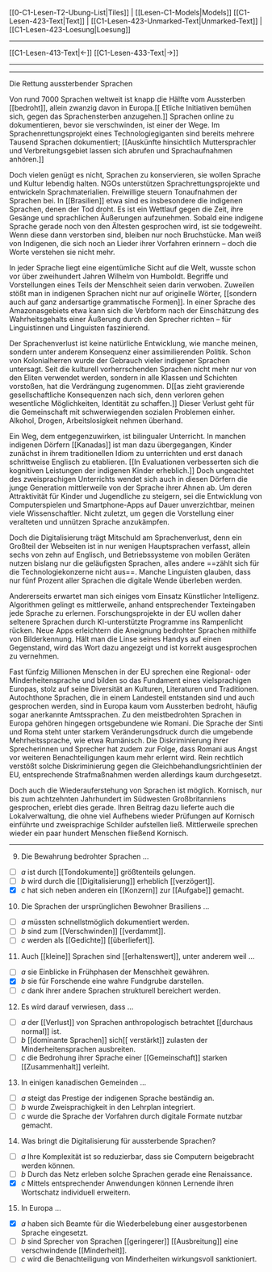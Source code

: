    [[0-C1-Lesen-T2-Ubung-List|Tiles]] | [[Lesen-C1-Models|Models]]
   [[C1-Lesen-423-Text|Text]]  | [[C1-Lesen-423-Unmarked-Text|Unmarked-Text]] | [[C1-Lesen-423-Loesung|Loesung]]

---

[[C1-Lesen-413-Text|←]]         [[C1-Lesen-433-Text|→]]

---
---

Die Rettung aussterbender Sprachen

Von rund 7000 Sprachen weltweit ist knapp die Hälfte vom Aussterben [[bedroht]], allein zwanzig davon in Europa.[[ Etliche Initiativen bemühen sich, gegen das Sprachensterben anzugehen.]] Sprachen online zu dokumentieren, bevor sie verschwinden, ist einer der Wege. Im Sprachenrettungsprojekt eines Technologiegiganten sind bereits mehrere Tausend Sprachen dokumentiert; [[Auskünfte hinsichtlich Muttersprachler und Verbreitungsgebiet lassen sich abrufen und Sprachaufnahmen anhören.]]

Doch vielen genügt es nicht, Sprachen zu konservieren, sie wollen Sprache und Kultur lebendig halten. NGOs unterstützen Sprachrettungsprojekte und entwickeln Sprachmaterialien. Freiwillige steuern Tonaufnahmen der Sprachen bei. In [[Brasilien]] etwa sind es insbesondere die indigenen Sprachen, denen der Tod droht. Es ist ein Wettlauf gegen die Zeit, ihre Gesänge und sprachlichen Äußerungen aufzunehmen. Sobald eine indigene Sprache gerade noch von den Ältesten gesprochen wird, ist sie todgeweiht. Wenn diese dann verstorben sind, bleiben nur noch Bruchstücke. Man weiß von Indigenen, die sich noch an Lieder ihrer Vorfahren erinnern – doch die Worte verstehen sie nicht mehr.

In jeder Sprache liegt eine eigentümliche Sicht auf die Welt, wusste schon vor über zweihundert Jahren Wilhelm von Humboldt. Begriffe und Vorstellungen eines Teils der Menschheit seien darin verwoben. Zuweilen stößt man in indigenen Sprachen nicht nur auf originelle Wörter, [[sondern auch auf ganz andersartige grammatische Formen]]. In einer Sprache des Amazonasgebiets etwa kann sich die Verbform nach der Einschätzung des Wahrheitsgehalts einer Äußerung durch den Sprecher richten – für Linguistinnen und Linguisten faszinierend.

Der Sprachenverlust ist keine natürliche Entwicklung, wie manche meinen, sondern unter anderem Konsequenz einer assimilierenden Politik. Schon von Kolonialherren wurde der Gebrauch vieler indigener Sprachen untersagt. Seit die kulturell vorherrschenden Sprachen nicht mehr nur von den Eliten verwendet werden, sondern in alle Klassen und Schichten vorstoßen, hat die Verdrängung zugenommen. D[[as zieht gravierende gesellschaftliche Konsequenzen nach sich, denn verloren gehen wesentliche Möglichkeiten, Identität zu schaffen.]] Dieser Verlust geht für die Gemeinschaft mit schwerwiegenden sozialen Problemen einher. Alkohol, Drogen, Arbeitslosigkeit nehmen überhand.

Ein Weg, dem entgegenzuwirken, ist bilingualer Unterricht. In manchen indigenen Dörfern [[Kanadas]] ist man dazu übergegangen, Kinder zunächst in ihrem traditionellen Idiom zu unterrichten und erst danach schrittweise Englisch zu etablieren. [[In Evaluationen verbesserten sich die kognitiven Leistungen der indigenen Kinder erheblich.]] Doch ungeachtet des zweisprachigen Unterrichts wendet sich auch in diesen Dörfern die junge Generation mittlerweile von der Sprache ihrer Ahnen ab. Um deren Attraktivität für Kinder und Jugendliche zu steigern, sei die Entwicklung von Computerspielen und Smartphone-Apps auf Dauer unverzichtbar, meinen viele Wissenschaftler. Nicht zuletzt, um gegen die Vorstellung einer veralteten und unnützen Sprache anzukämpfen.

Doch die Digitalisierung trägt Mitschuld am Sprachenverlust, denn ein Großteil der Webseiten ist in nur wenigen Hauptsprachen verfasst, allein sechs von zehn auf Englisch, und Betriebssysteme von mobilen Geräten nutzen bislang nur die geläufigsten Sprachen, alles andere ==zählt sich für die Technologiekonzerne nicht aus==. Manche Linguisten glauben, dass nur fünf Prozent aller Sprachen die digitale Wende überleben werden.

Andererseits erwartet man sich einiges vom Einsatz Künstlicher Intelligenz. Algorithmen gelingt es mittlerweile, anhand entsprechender Texteingaben jede Sprache zu erlernen. Forschungsprojekte in der EU wollen daher seltenere Sprachen durch KI-unterstützte Programme ins Rampenlicht rücken. Neue Apps erleichtern die Aneignung bedrohter Sprachen mithilfe von Bilderkennung. Hält man die Linse seines Handys auf einen Gegenstand, wird das Wort dazu angezeigt und ist korrekt ausgesprochen zu vernehmen.

Fast fünfzig Millionen Menschen in der EU sprechen eine Regional- oder Minderheitensprache und bilden so das Fundament eines vielsprachigen Europas, stolz auf seine Diversität an Kulturen, Literaturen und Traditionen. Autochthone Sprachen, die in einem Landesteil entstanden sind und auch gesprochen werden, sind in Europa kaum vom Aussterben bedroht, häufig sogar anerkannte Amtssprachen. Zu den meistbedrohten Sprachen in Europa gehören hingegen ortsgebundene wie Romani. Die Sprache der Sinti und Roma steht unter starkem Veränderungsdruck durch die umgebende Mehrheits­sprache, wie etwa Rumänisch. Die Diskriminierung ihrer Sprecherinnen und Sprecher hat zudem zur Folge, dass Romani aus Angst vor weiteren Benachteiligungen kaum mehr erlernt wird. Rein rechtlich verstößt solche Diskriminierung gegen die Gleichbehandlungsrichtlinien der EU, entsprechende Strafmaßnahmen werden allerdings kaum durchgesetzt.

Doch auch die Wiederauferstehung von Sprachen ist möglich. Kornisch, nur bis zum achtzehnten Jahrhundert im Südwesten Großbritanniens gesprochen, erlebt dies gerade. Ihren Beitrag dazu lieferte auch die Lokalverwaltung, die ohne viel Aufhebens wieder Prüfungen auf Kornisch einführte und zweisprachige Schilder aufstellen ließ. Mittlerweile sprechen wieder ein paar hundert Menschen fließend Kornisch.

---

9. Die Bewahrung bedrohter Sprachen …

- [ ] _a_ ist durch [[Tondokumente]] größtenteils gelungen.
- [ ] _b_ wird durch die [[Digitalisierung]] erheblich [[verzögert]].
- [x] _c_ hat sich neben anderen ein [[Konzern]] zur [[Aufgabe]] gemacht.

10. Die Sprachen der ursprünglichen Bewohner Brasiliens …

- [ ] _a_ müssten schnellstmöglich dokumentiert werden.
- [ ] _b_ sind zum [[Verschwinden]] [[verdammt]].
- [ ] _c_ werden als [[Gedichte]] [[überliefert]].

11. Auch [[kleine]] Sprachen sind [[erhaltenswert]], unter anderem weil …

- [ ] _a_ sie Einblicke in Frühphasen der Menschheit gewähren.
- [x] _b_ sie für Forschende eine wahre Fundgrube darstellen.
- [ ] _c_ dank ihrer andere Sprachen strukturell bereichert werden.

12. Es wird darauf verwiesen, dass …

- [ ] _a_ der [[Verlust]] von Sprachen anthropologisch betrachtet [[durchaus normal]] ist.
- [ ] _b_ [[dominante Sprachen]] sich[[ verstärkt]] zulasten der Minderheitensprachen ausbreiten.
- [ ] _c_ die Bedrohung ihrer Sprache einer [[Gemeinschaft]] starken [[Zusammenhalt]] verleiht.

13. In einigen kanadischen Gemeinden …

- [ ] _a_ steigt das Prestige der indigenen Sprache beständig an.
- [ ] _b_ wurde Zweisprachigkeit in den Lehrplan integriert.
- [ ] _c_ wurde die Sprache der Vorfahren durch digitale Formate nutzbar gemacht.

14. Was bringt die Digitalisierung für aussterbende Sprachen?

- [ ] _a_ Ihre Komplexität ist so reduzierbar, dass sie Computern beigebracht werden können.
- [ ] _b_ Durch das Netz erleben solche Sprachen gerade eine Renaissance.
- [x] _c_ Mittels entsprechender Anwendungen können Lernende ihren Wortschatz individuell erweitern.

15. In Europa …

- [x] _a_ haben sich Beamte für die Wiederbelebung einer ausgestorbenen Sprache eingesetzt.
- [ ] _b_ sind Sprecher von Sprachen [[geringerer]] [[Ausbreitung]] eine verschwindende [[Minderheit]].
- [ ] _c_ wird die Benachteiligung von Minderheiten wirkungsvoll sanktioniert.
